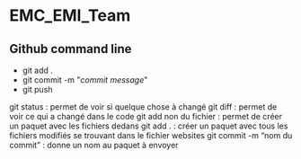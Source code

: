 # EMC_EMI_Team

## Github command line

- git add .
- git commit -m "_commit message_"
- git push

git status : permet de voir si quelque chose à changé
git diff : permet de voir ce qui a changé dans le code
git add non du fichier : permet de créer un paquet avec les fichiers dedans
git add . : créer un paquet avec tous les fichiers modifiés se trouvant dans le fichier websites
git commit -m “nom du commit” : donne un nom au paquet à envoyer
